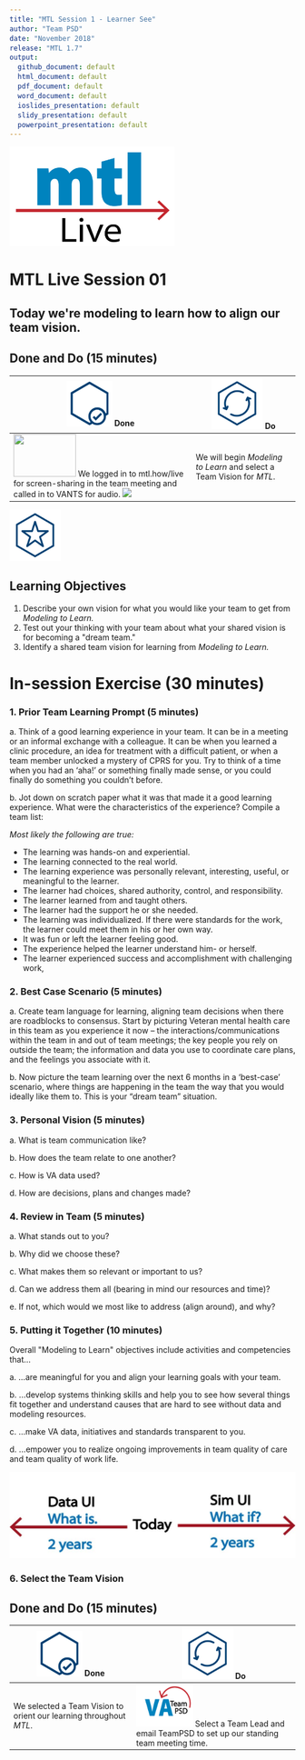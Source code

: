 ```yaml
---
title: "MTL Session 1 - Learner See"
author: "Team PSD"
date: "November 2018"
release: "MTL 1.7"
output: 
  github_document: default
  html_document: default
  pdf_document: default
  word_document: default
  ioslides_presentation: default
  slidy_presentation: default
  powerpoint_presentation: default
---
```


[<img src = "https://github.com/lzim/teampsd/blob/master/resources/logos/mtl_live_sq_sm.png"
     height = "175" width = "290">](#.)  

# MTL Live Session 01

## Today we're modeling to learn how to align our team vision.

## Done and Do (15 minutes)
<!-- Done/Do Tables -->
| [<img src = "https://github.com/lzim/teampsd/blob/master/resources/icons/done.png" height = "80" width = "80">](#.)   **Done** | [<img src = "https://github.com/lzim/teampsd/blob/master/resources/icons/do.png" height = "90" width = "90">](#.)   **Do** |
| --- | --- | 
|[<img src = "https://raw.githubusercontent.com/lzim/teampsd/master/resources/logos/mtl_how_live_sm.png" height = "75" width = "110">](http://mtl.how/live) We logged in to mtl.how/live for screen-sharing in the team meeting and called in to VANTS for audio. [![](https://raw.githubusercontent.com/lzim/teampsd/master/resources/gifs/mtl_live.gif)](#.)  | We will begin _Modeling to Learn_ and select a Team Vision for _MTL_. | 

<!-- Learning Objectives Icon --> 
[<img src = "https://github.com/lzim/teampsd/blob/master/resources/icons/learning_objectives.png" height = "90" width = "90" style ="display: inline-block"/>](#.)   

## Learning Objectives

1. Describe your own vision for what you would like your team to get from *Modeling to Learn.*
2. Test out your thinking with your team about what your shared vision is for becoming a "dream team."
3. Identify a shared team vision for learning from *Modeling to Learn.*

# In-session Exercise (30 minutes)

### 1. Prior Team Learning Prompt (5 minutes) 

a. Think of a good learning experience in your team. It can be in a meeting or an informal exchange with a colleague. It can be when you learned a clinic procedure, an idea for treatment with a difficult patient, or when a team member unlocked a mystery of CPRS for you. Try to think of a time when you had an ‘aha!’ or something finally made sense, or you could finally do something you couldn’t before.  

b. Jot down on scratch paper what it was that made it a good learning experience. What were the characteristics of the experience? Compile a team list:  

*Most likely the following are true:*   
* The learning was hands-on and experiential.
* The learning connected to the real world.
* The learning experience was personally relevant, interesting, useful, or meaningful to the learner.
* The learner had choices, shared authority, control, and responsibility.
* The learner learned from and taught others.
* The learner had the support he or she needed.
* The learning was individualized. If there were standards for the work, the learner could meet them in his or her own way.
* It was fun or left the learner feeling good.
* The experience helped the learner understand him- or herself.
* The learner experienced success and accomplishment with challenging work,

### 2. Best Case Scenario (5 minutes)

a. Create team language for learning, aligning team decisions when there are roadblocks to consensus. Start by picturing Veteran mental health care in this team as you experience it now – the interactions/communications within the team in and out of team meetings; the key people you rely on outside the team; the information and data you use to coordinate care plans, and the feelings you associate with it.  

b. Now picture the team learning over the next 6 months in a ‘best-case’ scenario, where things are happening in the team the way that you would ideally like them to. This is your “dream team” situation.  

### 3. Personal Vision (5 minutes)  

a. What is team communication like?

b. How does the team relate to one another?

c. How is VA data used?

d. How are decisions, plans and changes made?

### 4. Review in Team (5 minutes)  

a. What stands out to you?

b. Why did we choose these?

c. What makes them so relevant or important to us?

d. Can we address them all (bearing in mind our resources and time)?

e. If not, which would we most like to address (align around), and why?

### 5. Putting it Together (10 minutes)

Overall "Modeling to Learn" objectives include activities and competencies that…

a. …are meaningful for you and align your learning goals with your team.

b. …develop systems thinking skills and help you to see how several things fit together and understand causes that are hard to see without data and modeling resources.

c. …make VA data, initiatives and standards transparent to you. 

d. …empower you to realize ongoing improvements in team quality of care and team quality of work life.

<img src = "https://raw.githubusercontent.com/lzim/teampsd/master/resources/illustrations/data_ui_sim_ui.png">

### 6. Select the Team Vision

## Done and Do (15 minutes)
<!-- Done/Do Tables -->
| [<img src = "https://github.com/lzim/teampsd/blob/master/resources/icons/done.png" height = "80" width = "80">](#.)   **Done** | [<img src = "https://github.com/lzim/teampsd/blob/master/resources/icons/do.png" height = "90" width = "90">](#.)   **Do** |
| --- | --- | 
| We selected a Team Vision to orient our learning throughout _MTL_.  | [<img src = "https://raw.githubusercontent.com/lzim/teampsd/teampsd_style/teampsd_logo/va_team_psd_logo_sq_sm.png" height = "75" width = "100">](mailto:lindsey.zimmerman@va.gov;stacey.park2@va.gov) Select a Team Lead and email TeamPSD to set up our standing team meeting time. |



